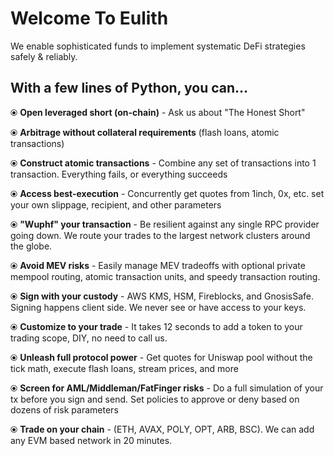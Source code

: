 # Welcome To Eulith
We enable sophisticated funds to implement systematic DeFi strategies safely & reliably. 

## With a few lines of Python, you can...
⦿ **Open leveraged short (on-chain)** - Ask us about "The Honest Short"

⦿ **Arbitrage without collateral requirements** (flash loans, atomic transactions)

⦿ **Construct atomic transactions** - Combine any set of transactions into 1 transaction. Everything fails, or everything succeeds

⦿ **Access best-execution** - Concurrently get quotes from 1inch, 0x, etc. set your own slippage, recipient, and other parameters

⦿ **"Wuphf" your transaction** - Be resilient against any single RPC provider going down. We route your trades to the largest network clusters around the globe. 

⦿ **Avoid MEV risks** - Easily manage MEV tradeoffs with optional private mempool routing, atomic transaction units, and speedy transaction routing.

⦿ **Sign with your custody** - AWS KMS, HSM, Fireblocks, and GnosisSafe. Signing happens client side. We never see or have access to your keys.

⦿ **Customize to your trade** - It takes 12 seconds to add a token to your trading scope, DIY, no need to call us.

⦿ **Unleash full protocol power** - Get quotes for Uniswap pool without the tick math, execute flash loans, stream prices, and more

⦿ **Screen for AML/Middleman/FatFinger risks** - Do a full simulation of your tx before you sign and send. Set policies to approve or deny based on dozens of risk parameters

⦿ **Trade on your chain** - (ETH, AVAX, POLY, OPT, ARB, BSC). We can add any EVM based network in 20 minutes.
